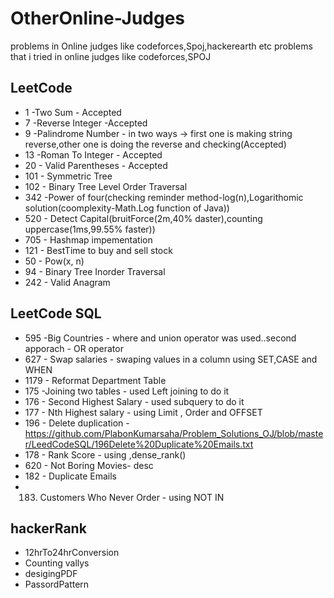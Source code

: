 # OtherOnline-Judges
problems in Online judges like codeforces,Spoj,hackerearth etc
problems that i tried in online judges like codeforces,SPOJ
## LeetCode 

* 1 -Two Sum - Accepted
* 7 -Reverse Integer -Accepted
* 9 -Palindrome Number - in two ways -> first one is making string reverse,other one is doing the reverse and checking(Accepted)
* 13 -Roman To Integer - Accepted 
* 20 - Valid Parentheses - Accepted
* 101 - Symmetric Tree
* 102 - Binary Tree Level Order Traversal
* 342 -Power of four(checking reminder method-log(n),Logarithomic solution(coomplexity-Math.Log function of Java))
* 520 - Detect Capital(bruitForce(2m,40% daster),counting uppercase(1ms,99.55% faster))
* 705 - Hashmap impementation
* 121 - BestTime to buy and sell stock
* 50  - Pow(x, n)
* 94 - Binary Tree Inorder Traversal
* 242 - Valid Anagram

## LeetCode SQL
* 595 -Big Countries - where and union operator was used..second apporach - OR operator
* 627 - Swap salaries - swaping values in a column using SET,CASE and WHEN
* 1179 - Reformat Department Table
* 175 -Joining two tables - used Left joining to do it
* 176 - Second Highest Salary - used subquery to do it
* 177 - Nth Highest salary - using Limit , Order and OFFSET
* 196 - Delete duplication - https://github.com/PlabonKumarsaha/Problem_Solutions_OJ/blob/master/LeedCodeSQL/196Delete%20Duplicate%20Emails.txt
* 178 - Rank Score - using ,dense_rank()
* 620 - Not Boring Movies- desc
* 182 - Duplicate Emails
* 183. Customers Who Never Order - using NOT IN

## hackerRank
* 12hrTo24hrConversion
* Counting vallys
* desigingPDF
* PassordPattern
